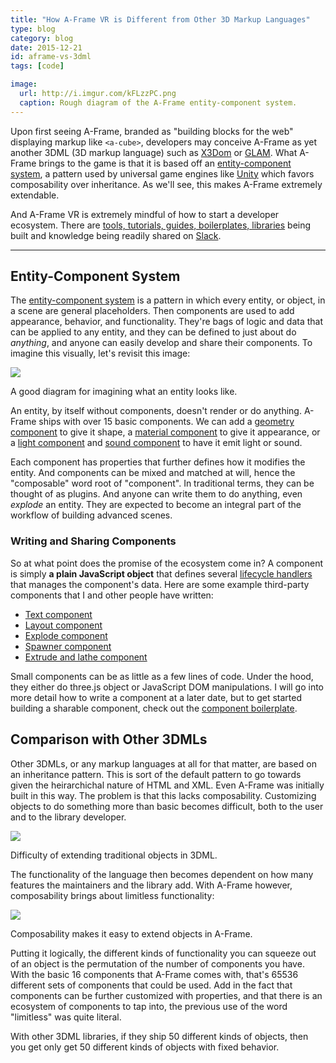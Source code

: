 ```yaml
---
title: "How A-Frame VR is Different from Other 3D Markup Languages"
type: blog
category: blog
date: 2015-12-21
id: aframe-vs-3dml
tags: [code]

image:
  url: http://i.imgur.com/kFLzzPC.png
  caption: Rough diagram of the A-Frame entity-component system.
---
```


[awesome]: https://github.com/aframevr/awesome-aframe
[X3Dom]: http://www.x3dom.org
[GLAM]: http://tparisi.github.io/glam
[Unity]: https://unity3d.com
[NPM]: https://npmjs.com
[Slack]: https://aframevr-slack.herokuapp.com/
[geometry]: https://aframe.io/docs/components/geometry.html
[material]: https://aframe.io/docs/components/material.html
[light]: https://aframe.io/docs/components/light.html
[sound]: https://aframe.io/docs/components/sound.html
[lifecycle]: https://aframe.io/docs/core/component.html#Component_Definition_and_Lifecycle
[component-text]: https://github.com/ngokevin/aframe-text-component
[component-layout]: https://github.com/ngokevin/aframe-layout-component
[component-explode]: https://github.com/dmarcos/a-invaders/blob/master/js/components/explode.js
[component-spawner]: https://github.com/dmarcos/a-invaders/blob/master/js/components/spawner.js
[component-extrude]: https://github.com/JosePedroDias/aframe-extrude-and-lathe
[boilerplate]: https://github.com/ngokevin/aframe-component-boilerplate
[ecs]: https://aframe.io/docs/core/

Upon first seeing A-Frame, branded as "building blocks for the web" displaying
markup like `<a-cube>`, developers may conceive A-Frame as yet another 3DML (3D
markup language) such as [X3Dom][X3Dom] or [GLAM][GLAM]. What A-Frame brings to
the game is that it is based off an [entity-component system][ecs], a pattern
used by universal game engines like [Unity][Unity] which favors composability
over inheritance. As we'll see, this makes A-Frame extremely extendable.

And A-Frame VR is extremely mindful of how to start a developer ecosystem.
There are [tools, tutorials, guides, boilerplates, libraries][awesome] being
built and knowledge being readily shared on [Slack][Slack].

---

## Entity-Component System

The [entity-component system][ecs] is a pattern in which every entity, or
object, in a scene are general placeholders. Then components are used to add
appearance, behavior, and functionality. They're bags of logic and data that
can be applied to any entity, and they can be defined to just about do
*anything*, and anyone can easily develop and share their components.  To
imagine this visually, let's revisit this image:

![](http://i.imgur.com/kFLzzPC.png)
<div class="page-caption"><span>
A good diagram for imagining what an entity looks like.
</span></div>

An entity, by itself without components, doesn't render or do anything. A-Frame
ships with over 15 basic components. We can add a [geometry
component][geometry] to give it shape, a [material component][material] to give
it appearance, or a [light component][light] and [sound component][sound] to
have it emit light or sound.

Each component has properties that further defines how it modifies the entity.
And components can be mixed and matched at will, hence the "composable" word
root of "component". In traditional terms, they can be thought of as plugins.
And anyone can write them to do anything, even *explode* an entity. They are
expected to become an integral part of the workflow of building advanced
scenes.

### Writing and Sharing Components

So at what point does the promise of the ecosystem come in? A component is
simply **a plain JavaScript object** that defines several [lifecycle
handlers][lifecycle] that manages the component's data. Here are some
example third-party components that I and other people have written:

- [Text component][component-text]
- [Layout component][component-layout]
- [Explode component][component-explode]
- [Spawner component][component-spawner]
- [Extrude and lathe component][component-extrude]

Small components can be as little as a few lines of code. Under the hood, they
either do three.js object or JavaScript DOM manipulations. I will go into more
detail how to write a component at a later date, but to get started building a
sharable component, check out the [component boilerplate][boilerplate].

## Comparison with Other 3DMLs

Other 3DMLs, or any markup languages at all for that matter, are based on an
inheritance pattern. This is sort of the default pattern to go towards given
the heirarchichal nature of HTML and XML. Even A-Frame was initially built in
this way. The problem is that this lacks composability. Customizing objects to
do something more than basic becomes difficult, both to the user and to the
library developer.

![](http://i.imgur.com/A98j4uM.png)
<div class="page-caption"><span>
Difficulty of extending traditional objects in 3DML.
</span></div>

The functionality of the language then becomes dependent on how many features
the maintainers and the library add. With A-Frame however, composability brings
about limitless functionality:

![](http://i.imgur.com/5SYtEZS.jpg)
<div class="page-caption"><span>
Composability makes it easy to extend objects in A-Frame.
</span></div>

Putting it logically, the different kinds of functionality you can squeeze out
of an object is the permutation of the number of components you have. With the
basic 16 components that A-Frame comes with, that's 65536 different sets of
components that could be used. Add in the fact that components can be further
customized with properties, and that there is an ecosystem of components to tap
into, the previous use of the word "limitless" was quite literal.

With other 3DML libraries, if they ship 50 different kinds of objects, then you
get only get 50 different kinds of objects with fixed behavior.
